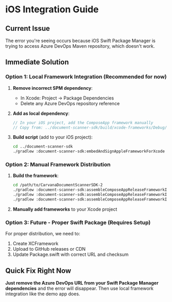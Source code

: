 # iOS Integration Guide

## Current Issue
The error you're seeing occurs because iOS Swift Package Manager is trying to access Azure DevOps Maven repository, which doesn't work.

## Immediate Solution

### Option 1: Local Framework Integration (Recommended for now)

1. **Remove incorrect SPM dependency**:
   - In Xcode: Project → Package Dependencies
   - Delete any Azure DevOps repository reference

2. **Add as local dependency**:
   ```swift
   // In your iOS project, add the ComposeApp framework manually
   // Copy from: ../document-scanner-sdk/build/xcode-frameworks/Debug/iphonesimulator17.5/ComposeApp.framework
   ```

3. **Build script** (add to your iOS project):
   ```bash
   cd ../document-scanner-sdk
   ./gradlew :document-scanner-sdk:embedAndSignAppleFrameworkForXcode
   ```

### Option 2: Manual Framework Distribution

1. **Build the framework**:
   ```bash
   cd /path/to/CarvanaDocumentScannerSDK-2
   ./gradlew :document-scanner-sdk:assembleComposeAppReleaseFrameworkIosArm64
   ./gradlew :document-scanner-sdk:assembleComposeAppReleaseFrameworkIosSimulatorArm64
   ./gradlew :document-scanner-sdk:assembleComposeAppReleaseFrameworkIosX64
   ```

2. **Manually add frameworks** to your Xcode project

### Option 3: Future - Proper Swift Package (Requires Setup)

For proper distribution, we need to:
1. Create XCFramework
2. Upload to GitHub releases or CDN
3. Update Package.swift with correct URL and checksum

## Quick Fix Right Now

**Just remove the Azure DevOps URL from your Swift Package Manager dependencies** and the error will disappear. Then use local framework integration like the demo app does.
